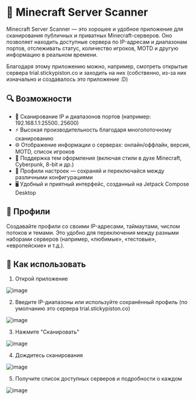 # 🧭 Minecraft Server Scanner
Minecraft Server Scanner — это хорошее и удобное приложение для сканирования публичных и приватных Minecraft-серверов. Оно позволяет находить доступные сервера по IP-адресам и диапазонам портов, отслеживать статус, количество игроков, MOTD и другую информацию в реальном времени.

Благодаря этому приложению можно, например, смотреть открытые сервера trial.stickypiston.co и заходить на них (собственно, из-за них изначально и создавалось это приложение :D)

## 🔍 Возможности
* 📡 Сканирование IP и диапазонов портов (например: 192.168.1.1:25500..25600)
* ⚡ Высокая производительность благодаря многопоточному сканированию
* 🌐 Отображение информации о серверах: онлайн/оффлайн, версия, MOTD, список игроков
* 🎨 Поддержка тем оформления (включая стили в духе Minecraft, Cyberpunk, 8-bit и др.)
* 📁 Профили настроек — сохраняй и переключайся между различными конфигурациями
* 🖥️ Удобный и приятный интерфейс, созданный на Jetpack Compose Desktop

## 📂 Профили
Создавайте профили со своими IP-адресами, таймаутами, числом потоков и темами. Это удобно для переключения между разными наборами серверов (например, «любимые», «тестовые», «европейские» и т.д.).

## 🚀 Как использовать
1. Открой приложение
   
![image](https://github.com/user-attachments/assets/21c499d0-ba43-45a0-8469-4bd07862bd90)


2. Введите IP-диапазоны или используйте сохранённый профиль (по умолчанию это сервера trial.stickypiston.co)
   
![image](https://github.com/user-attachments/assets/17a953fe-3366-413c-be09-2ac740b1c2e5)


3. Нажмите "Сканировать"
   
![image](https://github.com/user-attachments/assets/45f0d042-c585-4856-9688-2f4b60f2fe81)


4. Дождитесь сканирования
   
![image](https://github.com/user-attachments/assets/7a892096-7d1a-43f6-bad9-4a01272e7037)

   
5. Получите список доступных серверов и подробности о каждом
   
![image](https://github.com/user-attachments/assets/687755ec-36c6-4bc7-b0bb-30f22c01eeb5)



